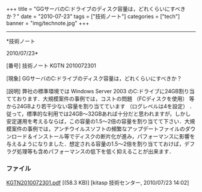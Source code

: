 ﻿+++
title = "GGサーバのC:ドライブのディスク容量は，どれくらいにすべきか？"
date = "2010-07-23"
tags = ["技術ノート"]
categories = ["tech"]
banner = "img/technote.jpg"
+++

-----------------------------------------------------------------------------------------------------------------------------

*技術ノート

2010/07/23*


[番号]
技術ノート KGTN 2010072301

[現象]
GGサーバのC:ドライブのディスク容量は，どれくらいにすべきか？

[説明]
弊社の標準環境では Windows Server 2003
のC:ドライブに24GB割り当てております．大規模案件の事例では，コストの問題
（FCディスクを使用） 等から24GBより若干少ない容量を割り当てています
（ログレベルは4を設定）
．従って，標準的な利用では24GB〜32GBあれば十分だと思われますが，しかし安定運用を考えるならば，この容量の1.5〜2倍の容量を割り当てて下さい．大規模案件の事例では，アンチウイルスソフトの頻繁なアップデートファイルのダウンロード＆インストール等でディスクの断片化が進み，パフォーマンスに影響を与えるようになりました．想定される容量の1.5〜2倍を割り当てておけば，デフラグ処理等も含めパフォーマンスの低下を低く抑えることが出来ます．


### ファイル

 
 


[KGTN2010072301.pdf](http://techreport.kitasp.net/attachments/download/237/KGTN2010072301.pdf)
 [(58.3 KB)] [kitasp 技術センター, 2010/07/23
14:02]


 


 

